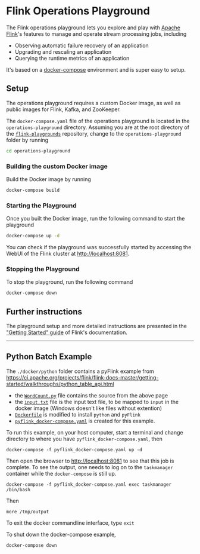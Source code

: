 # Flink Operations Playground

The Flink operations playground lets you explore and play with [Apache Flink](https://flink.apache.org)'s features to manage and operate stream processing jobs, including

* Observing automatic failure recovery of an application
* Upgrading and rescaling an application
* Querying the runtime metrics of an application

It's based on a [docker-compose](https://docs.docker.com/compose/) environment and is super easy to setup.

## Setup

The operations playground requires a custom Docker image, as well as public images for Flink, Kafka, and ZooKeeper. 

The `docker-compose.yaml` file of the operations playground is located in the `operations-playground` directory. Assuming you are at the root directory of the [`flink-playgrounds`](https://github.com/apache/flink-playgrounds) repository, change to the `operations-playground` folder by running

```bash
cd operations-playground
```

### Building the custom Docker image

Build the Docker image by running

```bash
docker-compose build
```

### Starting the Playground

Once you built the Docker image, run the following command to start the playground

```bash
docker-compose up -d
```

You can check if the playground was successfully started by accessing the WebUI of the Flink cluster at [http://localhost:8081](http://localhost:8081).

### Stopping the Playground

To stop the playground, run the following command

```bash
docker-compose down
```

## Further instructions

The playground setup and more detailed instructions are presented in the
["Getting Started" guide](https://ci.apache.org/projects/flink/flink-docs-release-1.10/getting-started/docker-playgrounds/flink-operations-playground.html) of Flink's documentation.

----
## Python Batch Example

The `./docker/python` folder contains a pyFlink example from https://ci.apache.org/projects/flink/flink-docs-master/getting-started/walkthroughs/python_table_api.html

- the [`WordCount.py`](../docker/ops-playground-image/python/WordCount.py) file contains the source from the above page
- the [`input.txt`](../docker/ops-playground-image/python/input.txt) file is the input text file, to be mapped to `input` in the docker image (Windows doesn't like files without extention)
- [`Dockerfile`](../docker/ops-playground-image/Dockerfile) is modified to install `python` and `pyFlink`
- [`pyflink_docker-compose.yaml`](pyflink_docker-compose.yaml) is created for this example. 

To run this example, on your host computer, start a terminal and change directory to where you have `pyflink_docker-compose.yaml`, then

```
docker-compose -f pyflink_docker-compose.yaml up -d
```

Then open the browser to [http://localhost:8081](http://localhost:8081) to see that this job is complete. To see the output, one needs to log on to the `taskmanager` container while the `docker-compose` is still up. 

```
docker-compose -f pyflink_docker-compose.yaml exec taskmanager /bin/bash
```
Then
```
more /tmp/output
```
To exit the docker commandline interface, type `exit`

To shut down the docker-compose example, 
```
docker-compose down
```
